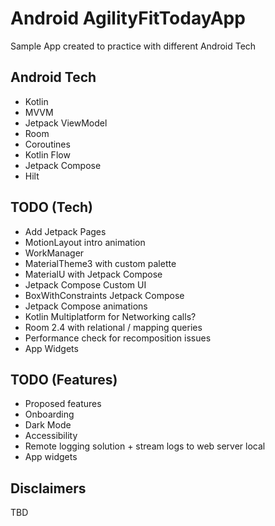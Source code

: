 # Android AgilityFitTodayApp
Sample App created to practice with different Android Tech

## Android Tech
* Kotlin
* MVVM
* Jetpack ViewModel
* Room
* Coroutines
* Kotlin Flow
* Jetpack Compose
* Hilt 


## TODO (Tech)
* Add Jetpack Pages
* MotionLayout intro animation
* WorkManager
* MaterialTheme3 with custom palette
* MaterialU with Jetpack Compose
* Jetpack Compose Custom UI
* BoxWithConstraints Jetpack Compose
* Jetpack Compose animations
* Kotlin Multiplatform for Networking calls?
* Room 2.4 with relational / mapping queries
* Performance check for recomposition issues
* App Widgets

## TODO (Features)
* Proposed features
* Onboarding
* Dark Mode
* Accessibility
* Remote logging solution + stream logs to web server local
* App widgets

## Disclaimers
TBD
